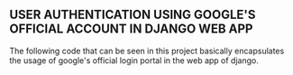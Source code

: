 ## USER AUTHENTICATION USING GOOGLE'S OFFICIAL ACCOUNT IN DJANGO WEB APP

The following code that can be seen in this project basically encapsulates the usage of google's official login portal in the web app of django.